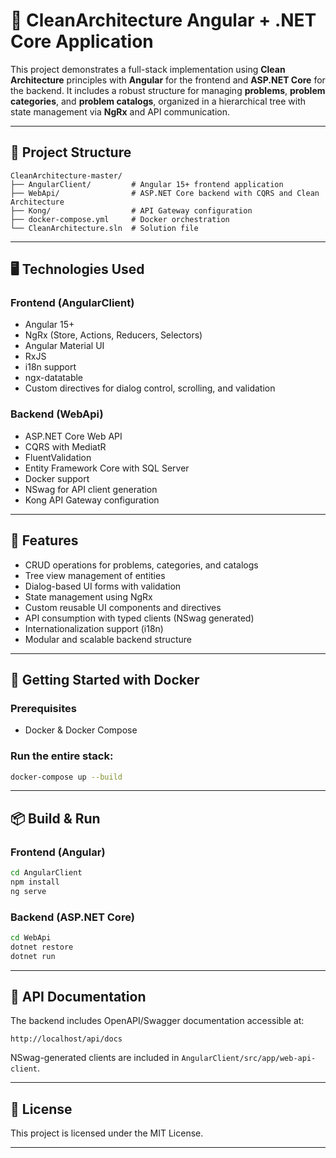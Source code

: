 
# 🧱 CleanArchitecture Angular + .NET Core Application

This project demonstrates a full-stack implementation using **Clean Architecture** principles with **Angular** for the frontend and **ASP.NET Core** for the backend. It includes a robust structure for managing **problems**, **problem categories**, and **problem catalogs**, organized in a hierarchical tree with state management via **NgRx** and API communication.

---

## 📁 Project Structure

```
CleanArchitecture-master/
├── AngularClient/         # Angular 15+ frontend application
├── WebApi/                # ASP.NET Core backend with CQRS and Clean Architecture
├── Kong/                  # API Gateway configuration
├── docker-compose.yml     # Docker orchestration
└── CleanArchitecture.sln  # Solution file
```

---

## 🖥️ Technologies Used

### Frontend (AngularClient)
- Angular 15+
- NgRx (Store, Actions, Reducers, Selectors)
- Angular Material UI
- RxJS
- i18n support
- ngx-datatable
- Custom directives for dialog control, scrolling, and validation

### Backend (WebApi)
- ASP.NET Core Web API
- CQRS with MediatR
- FluentValidation
- Entity Framework Core with SQL Server
- Docker support
- NSwag for API client generation
- Kong API Gateway configuration

---

## 🚀 Features

- CRUD operations for problems, categories, and catalogs
- Tree view management of entities
- Dialog-based UI forms with validation
- State management using NgRx
- Custom reusable UI components and directives
- API consumption with typed clients (NSwag generated)
- Internationalization support (i18n)
- Modular and scalable backend structure

---

## 🐳 Getting Started with Docker

### Prerequisites
- Docker & Docker Compose

### Run the entire stack:
```bash
docker-compose up --build
```

---

## 📦 Build & Run

### Frontend (Angular)
```bash
cd AngularClient
npm install
ng serve
```

### Backend (ASP.NET Core)
```bash
cd WebApi
dotnet restore
dotnet run
```

---

## 📂 API Documentation

The backend includes OpenAPI/Swagger documentation accessible at:

```
http://localhost/api/docs
```

NSwag-generated clients are included in `AngularClient/src/app/web-api-client`.

---

## 📝 License

This project is licensed under the MIT License.

---
